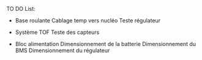 TO DO List:
- Base roulante
	Cablage temp vers nucléo
	Teste régulateur
	
- Système TOF
	Teste des capteurs
	
- Bloc alimentation
	Dimensionnement de la batterie
	Dimensionnement du BMS
	Dimensionnement du régulateur
	